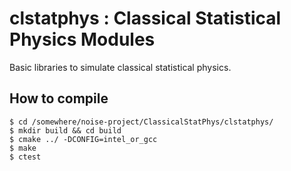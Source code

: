 # clstatphys : Classical Statistical Physics Modules 

Basic libraries to simulate classical statistical physics.

## How to compile 

```
$ cd /somewhere/noise-project/ClassicalStatPhys/clstatphys/
$ mkdir build && cd build
$ cmake ../ -DCONFIG=intel_or_gcc
$ make
$ ctest
```

